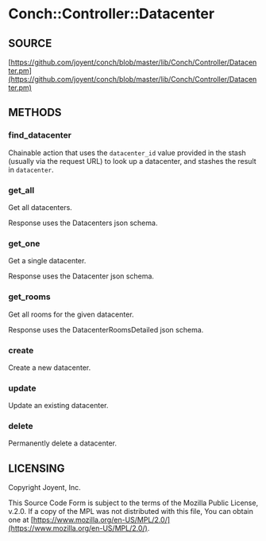 # Conch::Controller::Datacenter

## SOURCE

[https://github.com/joyent/conch/blob/master/lib/Conch/Controller/Datacenter.pm](https://github.com/joyent/conch/blob/master/lib/Conch/Controller/Datacenter.pm)

## METHODS

### find\_datacenter

Chainable action that uses the `datacenter_id` value provided in the stash (usually via the
request URL) to look up a datacenter, and stashes the result in `datacenter`.

### get\_all

Get all datacenters.

Response uses the Datacenters json schema.

### get\_one

Get a single datacenter.

Response uses the Datacenter json schema.

### get\_rooms

Get all rooms for the given datacenter.

Response uses the DatacenterRoomsDetailed json schema.

### create

Create a new datacenter.

### update

Update an existing datacenter.

### delete

Permanently delete a datacenter.

## LICENSING

Copyright Joyent, Inc.

This Source Code Form is subject to the terms of the Mozilla Public License,
v.2.0. If a copy of the MPL was not distributed with this file, You can obtain
one at [https://www.mozilla.org/en-US/MPL/2.0/](https://www.mozilla.org/en-US/MPL/2.0/).
